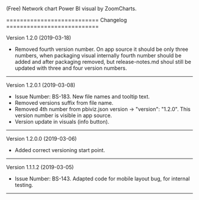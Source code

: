 (Free) Network chart Power BI visual by ZoomCharts.

=========================== Changelog ===========================

Version 1.2.0 (2019-03-18)

* Removed fourth version number. On app source it should be only 
  three numbers, when packaging visual internally fourth number 
  should be added and after packaging removed, but release-notes.md
  shoul still be updated with three and four version numbers.

-----------------------------------------------------------------

Version 1.2.0.1 (2019-03-08)

* Issue Number: BS-183.
  New file names and tooltip text.
* Removed versions suffix from file name.
* Removed 4th number from pbiviz.json version -> "version": "1.2.0".
  This version number is visible in app source.
* Version update in visuals (info button).

-----------------------------------------------------------------

Version 1.2.0.0 (2019-03-06)

* Added correct versioning start point.

-----------------------------------------------------------------

Version 1.1.1.2 (2019-03-05)

* Issue Number: BS-143.
  Adapted code for mobile layout bug, for internal testing.

-----------------------------------------------------------------
